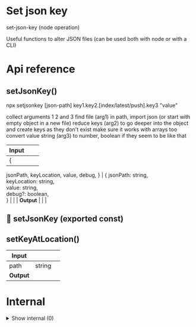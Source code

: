 # Set json key

set-json-key (node operation)

Useful functions to alter JSON files (can be used both with node or with a CLI)




# Api reference

## setJsonKey()

npx setjsonkey [json-path] key1.key2.[index/latest/push].key3 "value"


collect arguments 1 2 and 3
find file (arg1) in path, import json (or start with empty object in a new file)
reduce keys (arg2) to go deeper into the object and create keys as they don't exist
make sure it works with arrays too
convert value string (arg3) to number, boolean if they seem to be like that


| Input      |    |    |
| ---------- | -- | -- |
| {
  jsonPath,
  keyLocation,
  value,
  debug,
} | { jsonPath: string, <br />keyLocation: string, <br />value: string, <br />debug?: boolean, <br /> } |  |
| **Output** |    |    |



## 📄 setJsonKey (exported const)

## setKeyAtLocation()

| Input      |    |    |
| ---------- | -- | -- |
| path | string |  |,| value | {  } |  |,| object | {  } |  |
| **Output** |    |    |


# Internal

<details><summary>Show internal (0)</summary>
  
  
  </details>

